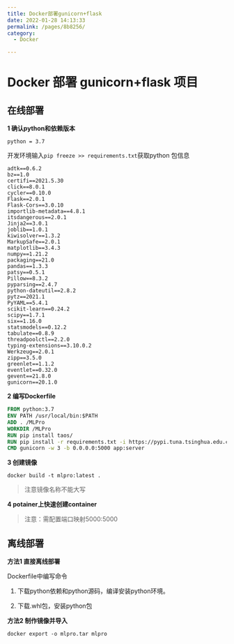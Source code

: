 ```yaml
---
title: Docker部署gunicorn+flask
date: 2022-01-28 14:13:33
permalink: /pages/8b8256/
category:
  - Docker

---
```



# Docker 部署 gunicorn+flask 项目

## 在线部署

**1 确认python和依赖版本**

```
python = 3.7
```

开发环境输入`pip freeze >> requirements.txt`获取python 包信息

```
adtk==0.6.2
bz==1.0
certifi==2021.5.30
click==8.0.1
cycler==0.10.0
Flask==2.0.1
Flask-Cors==3.0.10
importlib-metadata==4.8.1
itsdangerous==2.0.1
Jinja2==3.0.1
joblib==1.0.1
kiwisolver==1.3.2
MarkupSafe==2.0.1
matplotlib==3.4.3
numpy==1.21.2
packaging==21.0
pandas==1.3.3
patsy==0.5.1
Pillow==8.3.2
pyparsing==2.4.7
python-dateutil==2.8.2
pytz==2021.1
PyYAML==5.4.1
scikit-learn==0.24.2
scipy==1.7.1
six==1.16.0
statsmodels==0.12.2
tabulate==0.8.9
threadpoolctl==2.2.0
typing-extensions==3.10.0.2
Werkzeug==2.0.1
zipp==3.5.0
greenlet==1.1.2
eventlet==0.32.0
gevent==21.8.0
gunicorn==20.1.0
```

**2 编写Dockerfile**

```dockerfile
FROM python:3.7
ENV PATH /usr/local/bin:$PATH
ADD . /MLPro
WORKDIR /MLPro
RUN pip install taos/
RUN pip install -r requirements.txt -i https://pypi.tuna.tsinghua.edu.cn/simple
CMD gunicorn -w 3 -b 0.0.0.0:5000 app:server
```

**3 创建镜像**

`docker build -t mlpro:latest . `

> 注意镜像名称不能大写

**4 potainer上快速创建container**

> 注意：需配置端口映射5000:5000

## 离线部署

**方法1 直接离线部署**

Dockerfile中编写命令

1.  下载python依赖和python源码，编译安装python环境。

2. 下载.whl包，安装python包

**方法2 制作镜像并导入**

`docker export -o mlpro.tar mlpro`

